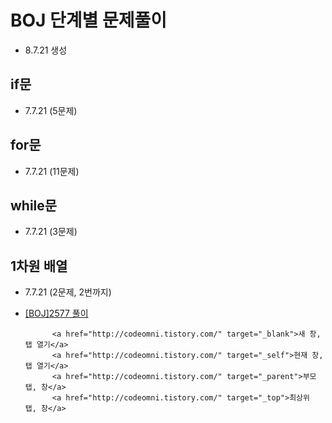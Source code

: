 # BOJ 단계별 문제풀이
* 8.7.21 생성

## if문
* 7.7.21 (5문제)

## for문
* 7.7.21 (11문제)

## while문
* 7.7.21 (3문제)

## 1차원 배열
* 7.7.21 (2문제, 2번까지)
* <a href="https://velog.io/@ljc8721/BOJ" target="_blank">[BOJ]2577 풀이</a>


            <a href="http://codeomni.tistory.com/" target="_blank">새 창, 탭 열기</a>
            <a href="http://codeomni.tistory.com/" target="_self">현재 창, 탭 열기</a>
            <a href="http://codeomni.tistory.com/" target="_parent">부모 탭, 창</a>
            <a href="http://codeomni.tistory.com/" target="_top">최상위 탭, 창</a>




